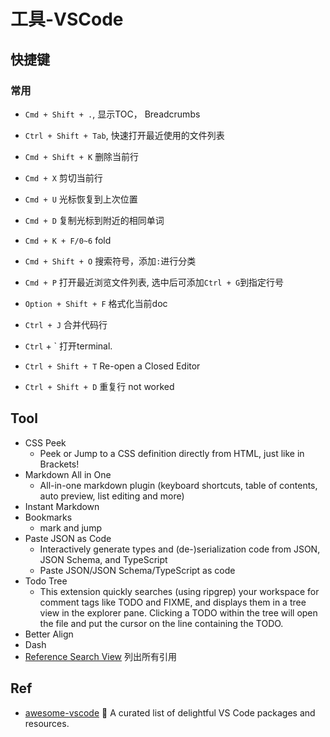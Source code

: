 # 工具-VSCode


## 快捷键


### 常用

* `Cmd + Shift + .`, 显示TOC， Breadcrumbs
* `Ctrl + Shift + Tab`, 快速打开最近使用的文件列表



* `Cmd + Shift + K` 删除当前行
* `Cmd + X` 剪切当前行
* `Cmd + U` 光标恢复到上次位置
* `Cmd + D` 复制光标到附近的相同单词
* `Cmd + K + F/0~6` fold
* `Cmd + Shift + O` 搜索符号，添加`:`进行分类
* `Cmd + P` 打开最近浏览文件列表, 选中后可添加`Ctrl + G`到指定行号
* `Option + Shift + F` 格式化当前doc
* `Ctrl + J` 合并代码行
* `Ctrl` + ` 打开terminal.
* `Ctrl + Shift + T`  Re-open a Closed Editor
* `Ctrl + Shift + D`  重复行  not worked


## Tool

* CSS Peek
  * Peek or Jump to a CSS definition directly from HTML, just like in Brackets!
* Markdown All in One
  * All-in-one markdown plugin (keyboard shortcuts, table of contents, auto preview, list editing and more)
* Instant Markdown
* Bookmarks
  * mark and jump
* Paste JSON as Code
  - Interactively generate types and (de-)serialization code from JSON, JSON Schema, and TypeScript
  - Paste JSON/JSON Schema/TypeScript as code
* Todo Tree
  * This extension quickly searches (using ripgrep) your workspace for comment tags like TODO and FIXME, and displays them in a tree view in the explorer pane. Clicking a TODO within the tree will open the file and put the cursor on the line containing the TODO.
* Better Align
* Dash
* [Reference Search View](https://marketplace.visualstudio.com/items?itemName=ms-vscode.references-view) 列出所有引用

## Ref 

* [awesome-vscode](https://viatsko.github.io/awesome-vscode/) 🎨 A curated list of delightful VS Code packages and resources.